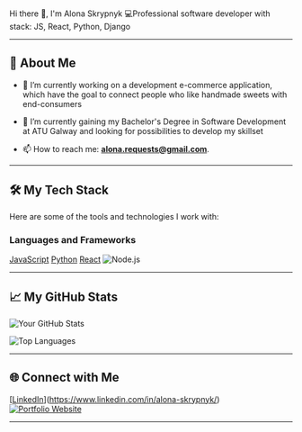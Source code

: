 Hi there 👋, I'm Alona Skrypnyk
💻Professional software developer with stack: JS, React, Python, Django

---

## 🌟 About Me

- 🔭 I’m currently working on a development e-commerce application, which have the goal to connect people who like handmade sweets with end-consumers 
- 🌱 I’m currently gaining my Bachelor's Degree in Software Development at ATU Galway and looking for possibilities to develop my skillset  

- 📫 How to reach me: **alona.requests@gmail.com**.


---

## 🛠️ My Tech Stack

Here are some of the tools and technologies I work with:

### **Languages and Frameworks**
[JavaScript](https://img.shields.io/badge/JavaScript-323330?style=for-the-badge&logo=javascript&logoColor=yellow)
[Python](https://img.shields.io/badge/Python-3776AB?style=for-the-badge&logo=python&logoColor=white)
[React](https://img.shields.io/badge/React-20232A?style=for-the-badge&logo=react&logoColor=61DAFB)
![Node.js](https://img.shields.io/badge/Node.js-43853D?style=for-the-badge&logo=node-dot-js&logoColor=white)

---

## 📈 My GitHub Stats

![Your GitHub Stats](https://github-readme-stats.vercel.app/api?username=your-username&show_icons=true&theme=tokyonight)

![Top Languages](https://github-readme-stats.vercel.app/api/top-langs/?username=your-username&layout=compact&theme=tokyonight)

---



## 🌐 Connect with Me

[[LinkedIn](https://img.shields.io/badge/LinkedIn-0077B5?style=for-the-badge&logo=linkedin&logoColor=white)](https://www.linkedin.com/in/alona-skrypnyk/)
[![Portfolio Website](https://img.shields.io/badge/Portfolio-000000?style=for-the-badge&logo=github-pages&logoColor=white)](https://alonasa.github.io/aportfolio/)

---



<!--
## ✨ Fun Extras
**Alonasa/Alonasa** is a ✨ _special_ ✨ repository because its `README.md` (this file) appears on your GitHub profile.

Here are some ideas to get you started:

- 🔭 I’m currently working on ...
- 🌱 I’m currently learning ...
- 👯 I’m looking to collaborate on ...
- 🤔 I’m looking for help with ...
- 💬 Ask me about ...
- 📫 How to reach me: ...
- 😄 Pronouns: ...
- ⚡ Fun fact: ...

## 🎨 My Portfolio

Check out some of my recent projects:
- [**Project 1**](https://github.com/your-username/project-1): A brief description.
- [**Project 2**](https://github.com/your-username/project-2): A brief description.
- [**Project 3**](https://github.com/your-username/project-3): A brief description.

### **Tools and Platforms**
![Git](https://img.shields.io/badge/Git-F05032?style=for-the-badge&logo=git&logoColor=white)
![GitHub](https://img.shields.io/badge/GitHub-181717?style=for-the-badge&logo=github&logoColor=white)
![VSCode](https://img.shields.io/badge/VS%20Code-0078D4?style=for-the-badge&logo=visual-studio-code&logoColor=white)
![Linux](https://img.shields.io/badge/Linux-FCC624?style=for-the-badge&logo=linux&logoColor=black)

- 💬 Ask me about **[Topics You’re Comfortable Talking About, e.g., JavaScript, Python, etc.]**.
- 📫 How to reach me: **[Your Email or Social Links]**.
- ⚡ Fun fact: **[Something Unique About You]**.
---
-->
